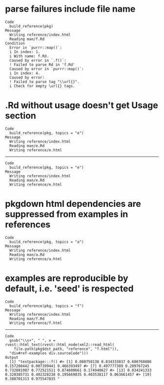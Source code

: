 # parse failures include file name

    Code
      build_reference(pkg)
    Message
      Writing reference/index.html
      Reading man/f.Rd
    Condition
      Error in `purrr::map()`:
      i In index: 1.
      i With name: f.Rd.
      Caused by error in `.f()`:
      ! Failed to parse Rd in 'f.Rd'
      Caused by error in `purrr::map()`:
      i In index: 4.
      Caused by error:
      ! Failed to parse tag "\\url{}".
      i Check for empty \url{} tags.

# .Rd without usage doesn't get Usage section

    Code
      build_reference(pkg, topics = "e")
    Message
      Writing reference/index.html
      Reading man/e.Rd
      Writing reference/e.html

---

    Code
      build_reference(pkg, topics = "e")
    Message
      Writing reference/index.html
      Reading man/e.Rd
      Writing reference/e.html

# pkgdown html dependencies are suppressed from examples in references

    Code
      build_reference(pkg, topics = "a")
    Message
      Writing reference/index.html
      Reading man/a.Rd
      Writing reference/a.html

# examples are reproducible by default, i.e. 'seed' is respected

    Code
      build_reference(pkg, topics = "f")
    Message
      Writing reference/index.html
      Reading man/f.Rd
      Writing reference/f.html

---

    Code
      gsub("\\s+", " ", x = rvest::html_text(rvest::html_node(xml2::read_html(
        file.path(pkg$dst_path, "reference", "f.html")),
      "div#ref-examples div.sourceCode")))
    Output
      [1] "testpackage:::f() #> [1] 0.080750138 0.834333037 0.600760886 0.157208442 0.007399441 0.466393497 #> [7] 0.497777389 0.289767245 0.732881987 0.772521511 0.874600661 0.174940627 #> [13] 0.034241333 0.320385731 0.402328238 0.195669835 0.403538117 0.063661457 #> [19] 0.388701313 0.975547835 "

